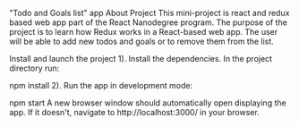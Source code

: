 "Todo and Goals list" app
About Project
This mini-project is react and redux based web app part of the React Nanodegree program.
The purpose of the project is to learn how Redux works in a React-based web app.
The user will be able to add new todos and goals or to remove them from the list.

Install and launch the project
1). Install the dependencies. In the project directory run:

npm install
2). Run the app in development mode:

npm start
A new browser window should automatically open displaying the app. If it doesn't, navigate to http://localhost:3000/ in your browser.
